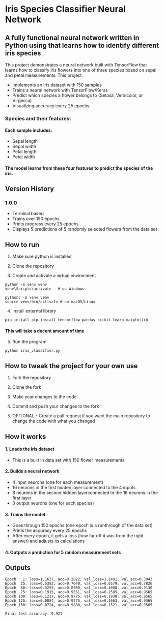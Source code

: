 # Iris Species Classifier Neural Network
## A fully functional neural network written in Python using that learns how to identify different iris species
This project demonstrates a neural network built with TensorFlow that learns how to classify iris flowers into one of three species based on sepal and petal measurements. This project:
- Implements an iris dataset with 150 samples
- Trains a neural network with TensorFlow/Keras
- Predict which species a flower belongs to (Setosa, Versicolor, or Virginica)
- Visualizing accuracy every 25 epochs
### Species and their features:
####  Each sample includes:
- Sepal length
- Sepal width
- Petal length
- Petal width
#### The model learns from these four features to predict the species of the iris.

## Version History
### 1.0.0
- Terminal based
- Trains over 150 epochs
- Prints progress every 25 epochs
- Displays 5 predictions of 5 randomly selected flowers from the data set

## How to run 
1. Make sure python is installed

2. Clone the repository

3. Create and activate a virtual environment
```
python -m venv venv
venv\Scripts\activate   # on Windows
```
```
python3 -m venv venv
source venv/bin/activate # on macOS/Linux
```

4. Install external library
```
pip install pip install tensorflow pandas scikit-learn matplotlib
```
#### This will take a decent amount of time 

5. Run the program
```
python iris_classifier.py
```

## How to tweak the project for your own use 
1. Fork the repository
   
2. Clone the fork
   
3. Make your changes to the code
   
4. Commit and push your changes to the fork
   
5. OPTIONAL - Create a pull request if you want the main repository to change the code with what you changed

## How it works 
#### 1. Loads the iris dataset
  - This is a built in data set with 150 flower measurements

#### 2. Builds a neural network 
  - 4 input neurons (one for each measurement)
  - 16 neurons in the first hidden layer connected to the 4 inputs
  - 8 neurons in the second hidden layerconnected to the 16 neurons in the first layer
  - 3 output neurons (one for each species)

#### 3. Trains the model 
  - Goes through 150 epochs (one epoch is a runthrough of the data set)
  - Prints the accuracy every 25 epochs 
  - After every epoch, it gets a loss (how far off it was from the right answer) and adjusts its calculations

#### 4. Outputs a prediction for 5 random measurement sets

## Outputs
```
Epoch   1: loss=1.1637, acc=0.2022, val_loss=1.1481, val_acc=0.3043
Epoch  25: loss=0.5382, acc=0.7640, val_loss=0.6579, val_acc=0.7826
Epoch  50: loss=0.3255, acc=0.8989, val_loss=0.4088, val_acc=0.9130
Epoch  75: loss=0.1915, acc=0.9551, val_loss=0.2585, val_acc=0.9565
Epoch 100: loss=0.1217, acc=0.9775, val_loss=0.1938, val_acc=0.9565
Epoch 125: loss=0.0884, acc=0.9775, val_loss=0.1663, val_acc=0.9565
Epoch 150: loss=0.0724, acc=0.9888, val_loss=0.1521, val_acc=0.9565

Final test accuracy: 0.921
```

